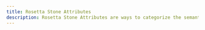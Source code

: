 ```yaml
---
title: Rosetta Stone Attributes
description: Rosetta Stone Attributes are ways to categorize the semantic meaning of data across different datasets.
---
```

